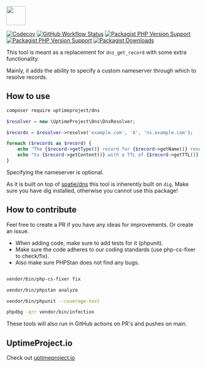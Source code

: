 <a href="https://uptimeproject.io" target="_blank"><img src="https://uptimeproject.io/img/logo.png" height="50px" /></a>

[![Codecov](https://img.shields.io/codecov/c/github/uptimeproject/dns?style=flat-square)](https://app.codecov.io/gh/uptimeproject/dns)
[![GitHub Workflow Status](https://img.shields.io/github/workflow/status/uptimeproject/dns/CI?style=flat-square)](https://github.com/uptimeproject/dns/actions)
[![Packagist PHP Version Support](https://img.shields.io/packagist/php-v/uptimeproject/dns?style=flat-square)](https://packagist.org/packages/uptimeproject/dns)
[![Packagist PHP Version Support](https://img.shields.io/packagist/v/uptimeproject/dns?style=flat-square)](https://packagist.org/packages/uptimeproject/dns)
[![Packagist Downloads](https://img.shields.io/packagist/dt/uptimeproject/dns?style=flat-square)](https://packagist.org/packages/uptimeproject/dns)

This tool is meant as a replacement for `dns_get_record` with some extra functionality.

Mainly, it adds the ability to specify a custom nameserver through which to resolve records.

## How to use

```bash
composer require uptimeproject/dns
```

```php
$resolver = new \UptimeProject\Dns\DnsResolver;

$records = $resolver->resolve('example.com', 'A', 'ns.example.com');

foreach ($records as $record) {
    echo "The {$record->getType()} record for {$record->getName()} resolves\n";
    echo "to {$record->getContent()} with a TTL of {$record->getTTL()} seconds.\n";
}
```

Specifying the nameserver is optional.

As it is built on top of [spatie/dns](https://github.com/spatie/dns) this tool is inherently built on `dig`.
Make sure you have dig installed, otherwise you cannot use this package!

## How to contribute

Feel free to create a PR if you have any ideas for improvements. Or create an issue.

* When adding code, make sure to add tests for it (phpunit).
* Make sure the code adheres to our coding standards (use php-cs-fixer to check/fix). 
* Also make sure PHPStan does not find any bugs.

```bash

vendor/bin/php-cs-fixer fix

vendor/bin/phpstan analyze

vendor/bin/phpunit --coverage-text

phpdbg -qrr vendor/bin/infection

```

These tools will also run in GitHub actions on PR's and pushes on main.

## UptimeProject.io

Check out [uptimeproject.io](https://uptimeproject.io)